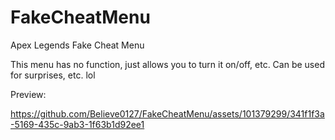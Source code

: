 # FakeCheatMenu

Apex Legends Fake Cheat Menu

This menu has no function, just allows you to turn it on/off, etc.
Can be used for surprises, etc. lol

Preview:

https://github.com/Believe0127/FakeCheatMenu/assets/101379299/341f1f3a-5169-435c-9ab3-1f63b1d92ee1

